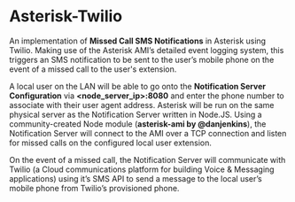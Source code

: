 # Asterisk-Twilio

An implementation of **Missed Call SMS Notifications** in Asterisk using Twilio.
Making use of the Asterisk AMI’s detailed event logging system, this triggers an SMS notification to be sent to the user’s mobile phone on the event of a missed call to the user's extension.

A local user on the LAN will be able to go onto the **Notification Server Configuration** via **<node_server_ip>:8080** and enter the phone number to associate with their user agent address. Asterisk will be run on the same physical server as the Notification Server written in Node.JS. Using a community-created Node module (**asterisk-ami by @danjenkins**), the Notification Server will connect to the AMI over a TCP connection and listen for missed calls on the configured local user extension.

On the event of a missed call, the Notification Server will communicate with Twilio (a Cloud communications platform for building Voice & Messaging applications) using it’s SMS API to send a message to the local user’s mobile phone from Twilio’s provisioned phone.
